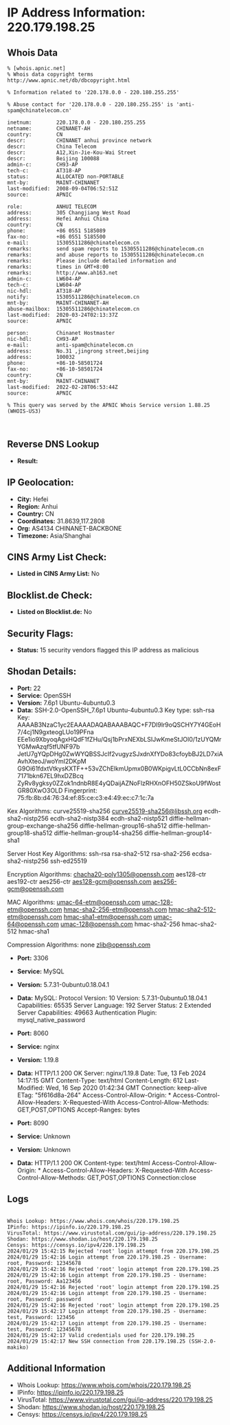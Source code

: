# IP Address Information: 220.179.198.25

## Whois Data
```
% [whois.apnic.net]
% Whois data copyright terms    http://www.apnic.net/db/dbcopyright.html

% Information related to '220.178.0.0 - 220.180.255.255'

% Abuse contact for '220.178.0.0 - 220.180.255.255' is 'anti-spam@chinatelecom.cn'

inetnum:        220.178.0.0 - 220.180.255.255
netname:        CHINANET-AH
country:        CN
descr:          CHINANET anhui province network
descr:          China Telecom
descr:          A12,Xin-Jie-Kou-Wai Street
descr:          Beijing 100088
admin-c:        CH93-AP
tech-c:         AT318-AP
status:         ALLOCATED non-PORTABLE
mnt-by:         MAINT-CHINANET
last-modified:  2008-09-04T06:52:51Z
source:         APNIC

role:           ANHUI TELECOM
address:        305 Changjiang West Road
address:        Hefei Anhui China
country:        CN
phone:          +86 0551 5185089
fax-no:         +86 0551 5185500
e-mail:         15305511286@chinatelecom.cn
remarks:        send spam reports to 15305511286@chinatelecom.cn
remarks:        and abuse reports to 15305511286@chinatelecom.cn
remarks:        Please include detailed information and
remarks:        times in GMT+8:00
remarks:        http://www.ah163.net
admin-c:        LW604-AP
tech-c:         LW604-AP
nic-hdl:        AT318-AP
notify:         15305511286@chinatelecom.cn
mnt-by:         MAINT-CHINANET-AH
abuse-mailbox:  15305511286@chinatelecom.cn
last-modified:  2020-03-24T02:13:37Z
source:         APNIC

person:         Chinanet Hostmaster
nic-hdl:        CH93-AP
e-mail:         anti-spam@chinatelecom.cn
address:        No.31 ,jingrong street,beijing
address:        100032
phone:          +86-10-58501724
fax-no:         +86-10-58501724
country:        CN
mnt-by:         MAINT-CHINANET
last-modified:  2022-02-28T06:53:44Z
source:         APNIC

% This query was served by the APNIC Whois Service version 1.88.25 (WHOIS-US3)



```
## Reverse DNS Lookup
- **Result:** 

## IP Geolocation:
- **City:** Hefei
- **Region:** Anhui
- **Country:** CN
- **Coordinates:** 31.8639,117.2808
- **Org:** AS4134 CHINANET-BACKBONE
- **Timezone:** Asia/Shanghai

## CINS Army List Check:
- **Listed in CINS Army List:** 
No

## Blocklist.de Check:
- **Listed on Blocklist.de:** 
No

## Security Flags:
- **Status:** 15 security vendors flagged this IP address as malicious

## Shodan Details:
- **Port:** 22
- **Service:** OpenSSH
- **Version:** 7.6p1 Ubuntu-4ubuntu0.3
- **Data:** SSH-2.0-OpenSSH_7.6p1 Ubuntu-4ubuntu0.3
Key type: ssh-rsa
Key: AAAAB3NzaC1yc2EAAAADAQABAAABAQC+F7Dl9lr9oQSCHY7Y4GEoH7/4cj1N9gxteogLUo19PFna
EEe1io9XbyoqAgxHQdF1fZHu/Qsj1bPrxNEXbLSIJwKmeStJOl0/1zUYQMrYGMwAzqf5tfUNF97b
JetU7gYQpDHg0ZwWYQBSSJcIf2vugyzSJxdnXfYDo83cfoybBJ2LD7xiAAvhXteoJ/woYmI2DKpM
G9Oi61fdxtVtkysKXTF++53vZChElkmUpmx0B0WKpigvLtL0CCbNn8exF7171bkn67EL9hxDZBcq
ZyRv8ygksy0ZZok1ndnbR8E4yQDaijAZNoFlzRHXnOFH50ZSkoU9fWostGR80XwO3OLD
Fingerprint: 75:fb:8b:d4:76:34:ef:85:ce:c3:e4:49:ec:c7:1c:7a

Kex Algorithms:
	curve25519-sha256
	curve25519-sha256@libssh.org
	ecdh-sha2-nistp256
	ecdh-sha2-nistp384
	ecdh-sha2-nistp521
	diffie-hellman-group-exchange-sha256
	diffie-hellman-group16-sha512
	diffie-hellman-group18-sha512
	diffie-hellman-group14-sha256
	diffie-hellman-group14-sha1

Server Host Key Algorithms:
	ssh-rsa
	rsa-sha2-512
	rsa-sha2-256
	ecdsa-sha2-nistp256
	ssh-ed25519

Encryption Algorithms:
	chacha20-poly1305@openssh.com
	aes128-ctr
	aes192-ctr
	aes256-ctr
	aes128-gcm@openssh.com
	aes256-gcm@openssh.com

MAC Algorithms:
	umac-64-etm@openssh.com
	umac-128-etm@openssh.com
	hmac-sha2-256-etm@openssh.com
	hmac-sha2-512-etm@openssh.com
	hmac-sha1-etm@openssh.com
	umac-64@openssh.com
	umac-128@openssh.com
	hmac-sha2-256
	hmac-sha2-512
	hmac-sha1

Compression Algorithms:
	none
	zlib@openssh.com


- **Port:** 3306
- **Service:** MySQL
- **Version:** 5.7.31-0ubuntu0.18.04.1
- **Data:** MySQL:
  Protocol Version: 10
  Version: 5.7.31-0ubuntu0.18.04.1
  Capabilities: 65535
  Server Language: 192
  Server Status: 2
  Extended Server Capabilities: 49663
  Authentication Plugin: mysql_native_password

- **Port:** 8060
- **Service:** nginx
- **Version:** 1.19.8
- **Data:** HTTP/1.1 200 OK
Server: nginx/1.19.8
Date: Tue, 13 Feb 2024 14:17:15 GMT
Content-Type: text/html
Content-Length: 612
Last-Modified: Wed, 16 Sep 2020 01:42:34 GMT
Connection: keep-alive
ETag: "5f616d8a-264"
Access-Control-Allow-Origin: *
Access-Control-Allow-Headers: X-Requested-With
Access-Control-Allow-Methods: GET,POST,OPTIONS
Accept-Ranges: bytes



- **Port:** 8090
- **Service:** Unknown
- **Version:** Unknown
- **Data:** HTTP/1.1 200 OK
Content-type: text/html
Access-Control-Allow-Origin: *
Access-Control-Allow-Headers: X-Requested-With
Access-Control-Allow-Methods: GET,POST,OPTIONS
Connection:close



## Logs
```

Whois Lookup: https://www.whois.com/whois/220.179.198.25
IPinfo: https://ipinfo.io/220.179.198.25
VirusTotal: https://www.virustotal.com/gui/ip-address/220.179.198.25
Shodan: https://www.shodan.io/host/220.179.198.25
Censys: https://censys.io/ipv4/220.179.198.25
2024/01/29 15:42:15 Rejected 'root' login attempt from 220.179.198.25
2024/01/29 15:42:16 Login attempt from 220.179.198.25 - Username: root, Password: 12345678
2024/01/29 15:42:16 Rejected 'root' login attempt from 220.179.198.25
2024/01/29 15:42:16 Login attempt from 220.179.198.25 - Username: root, Password: Aa123456
2024/01/29 15:42:16 Rejected 'root' login attempt from 220.179.198.25
2024/01/29 15:42:16 Login attempt from 220.179.198.25 - Username: root, Password: password
2024/01/29 15:42:16 Rejected 'root' login attempt from 220.179.198.25
2024/01/29 15:42:17 Login attempt from 220.179.198.25 - Username: test, Password: 123456
2024/01/29 15:42:17 Login attempt from 220.179.198.25 - Username: test, Password: 12345678
2024/01/29 15:42:17 Valid credentials used for 220.179.198.25
2024/01/29 15:42:17 New SSH connection from 220.179.198.25 (SSH-2.0-makiko)

```
## Additional Information
- Whois Lookup: https://www.whois.com/whois/220.179.198.25
- IPinfo: https://ipinfo.io/220.179.198.25
- VirusTotal: https://www.virustotal.com/gui/ip-address/220.179.198.25
- Shodan: https://www.shodan.io/host/220.179.198.25
- Censys: https://censys.io/ipv4/220.179.198.25

